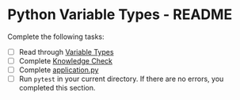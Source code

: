 # Python Variable Types - README
Complete the following tasks:
- [ ] Read through [Variable Types](variable_types.md)
- [ ] Complete [Knowledge Check](knowledge_check.md)
- [ ] Complete [application.py](application.py)
- [ ] Run `pytest` in your current directory.  If there are no errors, you completed this section.